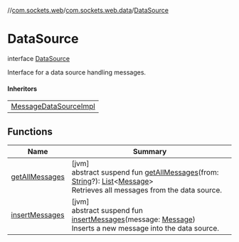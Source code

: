 //[com.sockets.web](../../../index.md)/[com.sockets.web.data](../index.md)/[DataSource](index.md)

# DataSource

interface [DataSource](index.md)

Interface for a data source handling messages.

#### Inheritors

| |
|---|
| [MessageDataSourceImpl](../-message-data-source-impl/index.md) |

## Functions

| Name | Summary |
|---|---|
| [getAllMessages](get-all-messages.md) | [jvm]<br>abstract suspend fun [getAllMessages](get-all-messages.md)(from: [String](https://kotlinlang.org/api/latest/jvm/stdlib/kotlin/-string/index.html)?): [List](https://kotlinlang.org/api/latest/jvm/stdlib/kotlin.collections/-list/index.html)&lt;[Message](../-message/index.md)&gt;<br>Retrieves all messages from the data source. |
| [insertMessages](insert-messages.md) | [jvm]<br>abstract suspend fun [insertMessages](insert-messages.md)(message: [Message](../-message/index.md))<br>Inserts a new message into the data source. |
